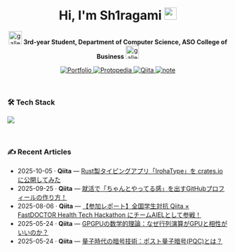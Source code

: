 <h1 align="center">Hi, I'm Sh1ragami <img src="https://media.giphy.com/media/hvRJCLFzcasrR4ia7z/giphy.gif" width="28"></h1>

<p align="center">
  <img src="https://github.com/user-attachments/assets/90cddc76-2f98-413f-94e5-1eb399d63719" alt="gallery-1" width="30"/>
  <b>3rd-year Student, Department of Computer Science, ASO College of Business</b>
  <img src="https://github.com/user-attachments/assets/90cddc76-2f98-413f-94e5-1eb399d63719" alt="gallery-2" width="30"/>
  
</p>

<p align="center">
  <a href="https://sh1ragami-portfolio.netlify.app">
    <img alt="Portfolio" src="https://img.shields.io/badge/Portfolio-1AA7ED?logo=netlify&logoColor=white">
  </a>
  <a href="https://protopedia.net/prototyper/sh1ragami">
    <img alt="Protopedia" src="https://img.shields.io/badge/Protopedia-02adbc?logo=google&logoColor=white">
  </a>
  <a href="https://qiita.com/Sh1ragami">
    <img alt="Qiita" src="https://img.shields.io/badge/Qiita-00CA00?logo=qiita&logoColor=white">
  </a>
  <a href="https://note.com/sh1ragami">
    <img alt="note" src="https://img.shields.io/badge/note-FFFFFF?logo=note&logoColor=black">
  </a>
</p>

<br>

### 🛠 Tech Stack
<p>
  <a href="https://skillicons.dev">
    <img src="https://skillicons.dev/icons?i=go,python,ts,js,cpp,java,rust,dart,flutter,react,flask,docker,kubernetes,linux" />
  </a>
</p>

<br>

### ✍️ Recent Articles
<!--START:WRITING-->
- 2025-10-05 · **Qiita** — [Rust製タイピングアプリ「IrohaType」を crates.io に公開してみた](https://qiita.com/Sh1ragami/items/c57cef2d4de7b5f3d3e1)
- 2025-09-25 · **Qiita** — [就活で「ちゃんとやってる感」を出すGitHubプロフィールの作り方！](https://qiita.com/Sh1ragami/items/be64140a1f08ba1fb399)
- 2025-08-06 · **Qiita** — [【参加レポート】全国学生対抗 Qiita × FastDOCTOR Health Tech Hackathon にチームAIELとして参戦！](https://qiita.com/Sh1ragami/items/7131c8a2a036d594b44d)
- 2025-05-24 · **Qiita** — [GPGPUの数学的理論：なぜ行列演算がGPUと相性がいいのか？](https://qiita.com/Sh1ragami/items/08a8e36c9fc26695d6d6)
- 2025-05-24 · **Qiita** — [量子時代の暗号技術：ポスト量子暗号\(PQC\)とは？](https://qiita.com/Sh1ragami/items/8e48a7aa44d840284f3e)
<!--END:WRITING-->
